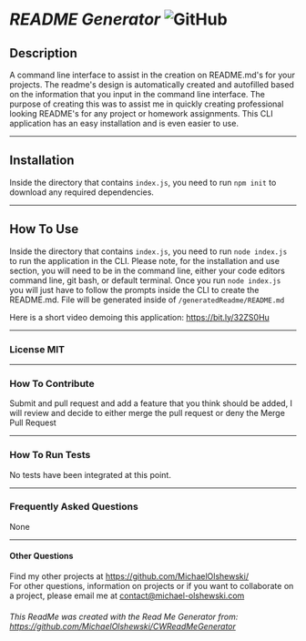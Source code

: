
# __*README Generator*__ ![GitHub](https://img.shields.io/github/license/MichaelOlshewski/CWReadMeGenerator)

## __Description__ 
A command line interface to assist in the creation on README.md's for your projects. The readme's design is automatically created and autofilled based on the information that you input in the command line interface. The purpose of creating this was to assist me in quickly creating professional looking README's for any project or homework assignments. This CLI application has an easy installation and is even easier to use.

<hr>

## __Installation__ 
Inside the directory that contains `index.js`, you need to run `npm init` to download any required dependencies.

<hr>

## __How To Use__
Inside the directory that contains `index.js`, you need to run `node index.js` to run the application in the CLI. Please note, for the installation and use section, you will need to be in the command line, either your code editors command line, git bash, or default terminal. Once you run `node index.js` you will just have to follow the prompts inside the CLI to create the README.md. File will be generated inside of `/generatedReadme/README.md`

Here is a short video demoing this application: https://bit.ly/32ZS0Hu

<hr>

### __License__ MIT

<hr>

### __How To Contribute__
Submit and pull request and add a feature that you think should be added, I will review and decide to either merge the pull request or deny the Merge Pull Request

<hr>

### __How To Run Tests__

No tests have been integrated at this point.

<hr>

### __Frequently Asked Questions__
None

<hr>

#### __Other Questions__
Find my other projects at https://github.com/MichaelOlshewski/  <br>
For other questions, information on projects or if you want to collaborate on a project, please email me at contact@michael-olshewski.com

###### This ReadMe was created with the Read Me Generator from: https://github.com/MichaelOlshewski/CWReadMeGenerator
